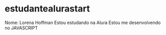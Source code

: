 # estudantealurastart
Nome: Lorena Hoffman 
Estou estudando na Alura
Estou me desenvolvendo no JAVASCRIPT
